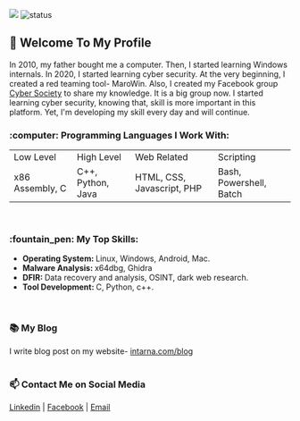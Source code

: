 ![](https://visitor-badge.glitch.me/badge?page_id=github.com/mamun-sec) ![status](https://img.shields.io/badge/status-up-brightgreen)
<br>
<h2>💬 Welcome To My Profile</h2>
In 2010, my father bought me a computer.  Then, I started learning Windows internals. In 2020, I started learning cyber security. At the very beginning, I created a red teaming tool- MaroWin. Also, I created my Facebook group <a href="https://www.facebook.com/groups/cybersc">Cyber Society</a> to share my knowledge. It is a big group now. I started learning cyber security, knowing that, skill is more important in this platform. Yet, I'm developing my skill every day and will continue.<br>
<h3><b>:computer: Programming Languages I Work With: </b></h3>
<table style="width:100%">
  <tr>
    <td>Low Level</td>
    <td>High Level</td>
    <td>Web Related</td>
    <td>Scripting</td>
  </tr>
  <tr>
    <td>x86 Assembly, C</td>
    <td>C++, Python, Java</td>
    <td>HTML, CSS, Javascript, PHP</td>
    <td>Bash, Powershell, Batch</td>
  </tr>
</table>
<br>

<h3>:fountain_pen: My Top Skills: </h3>
<ul>
  <li><b>Operating System: </b> Linux, Windows, Android, Mac.</li>
  <li><b>Malware Analysis: </b> x64dbg, Ghidra</li>
  <li><b>DFIR: </b> Data recovery and analysis, OSINT, dark web research.</li>
  <li><b>Tool Development: </b> C, Python, c++.</li>
</ul>  

<br>
<h3>📚 My Blog</h3>
I write blog post on my website- <a href="https://intarna.com/blog/">intarna.com/blog</a><br><br>
<h3>📫 Contact Me on Social Media</h3>
<a href="https://www.linkedin.com/in/mamun-masak/">Linkedin</a> | <a href="https://www.facebook.com/Mamun.Masak/">Facebook</a> | <a href="mailto:ceo@intarna.com">Email</a>
